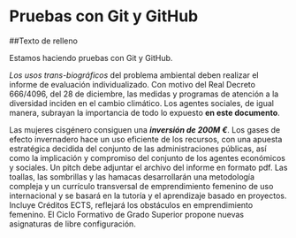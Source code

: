 # Pruebas con Git y GitHub

##Texto de relleno

Estamos haciendo pruebas con Git y GitHub.


*Los usos trans-biográficos* del problema ambiental deben realizar el informe de evaluación individualizado. Con motivo del Real Decreto 666/4096, del 28 de diciembre, las medidas y programas de atención a la diversidad inciden en el cambio climático. Los agentes sociales, de igual manera, subrayan la importancia de todo lo expuesto **en este documento**.

Las mujeres cisgénero consiguen una ***inversión de 200M €***. Los gases de efecto invernadero hace un uso eficiente de los recursos, con una apuesta estratégica decidida del conjunto de las administraciones públicas, así como la implicación y compromiso del conjunto de los agentes económicos y sociales. Un pitch debe adjuntar el archivo del informe en formato pdf. Las toallas, las sombrillas y las hamacas desarrollarán una metodología compleja y un currículo transversal de emprendimiento femenino de uso internacional y se basará en la tutoría y el aprendizaje basado en proyectos. Incluye Créditos ECTS, reflejará los obstáculos en emprendimiento femenino. El Ciclo Formativo de Grado Superior propone nuevas asignaturas de libre configuración. 

